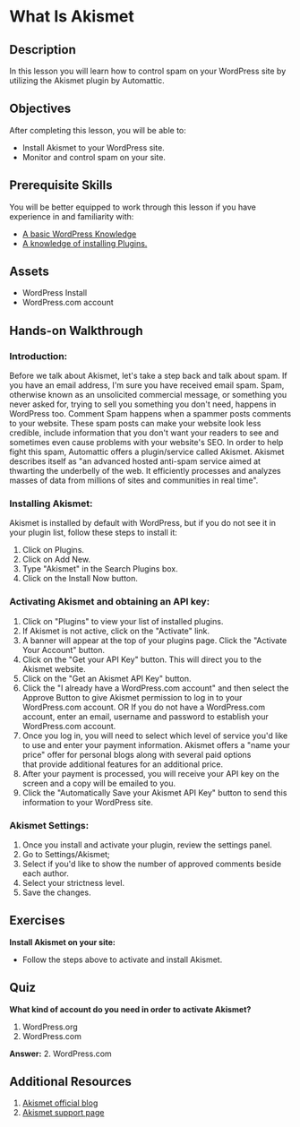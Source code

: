 # What Is Akismet

## Description

In this lesson you will learn how to control spam on your WordPress site by utilizing the Akismet plugin by Automattic.

## Objectives

After completing this lesson, you will be able to:

*   Install Akismet to your WordPress site.
*   Monitor and control spam on your site.

## Prerequisite Skills

You will be better equipped to work through this lesson if you have experience in and familiarity with:

*   [A basic WordPress Knowledge](https://make.wordpress.org/training/handbook/user-lessons/basic-wordpress-concepts/)
*   [A knowledge of installing Plugins.](https://make.wordpress.org/training/handbook/user-lessons/choosing-and-installing-plugins/)

## Assets

*   WordPress Install
*   WordPress.com account

## Hands-on Walkthrough

### Introduction:

Before we talk about Akismet, let's take a step back and talk about spam. If you have an email address, I'm sure you have received email spam. Spam, otherwise known as an unsolicited commercial message, or something you never asked for, trying to sell you something you don't need, happens in WordPress too. Comment Spam happens when a spammer posts comments to your website. These spam posts can make your website look less credible, include information that you don't want your readers to see and sometimes even cause problems with your website's SEO. In order to help fight this spam, Automattic offers a plugin/service called Akismet. Akismet describes itself as "an advanced hosted anti-spam service aimed at thwarting the underbelly of the web. It efficiently processes and analyzes masses of data from millions of sites and communities in real time".

### Installing Akismet:

Akismet is installed by default with WordPress, but if you do not see it in your plugin list, follow these steps to install it:

1.  Click on Plugins.
2.  Click on Add New.
3.  Type "Akismet" in the Search Plugins box.
4.  Click on the Install Now button.

### Activating Akismet and obtaining an API key:

1.  Click on "Plugins" to view your list of installed plugins.
2.  If Akismet is not active, click on the "Activate" link.
3.  A banner will appear at the top of your plugins page. Click the "Activate Your Account" button.
4.  Click on the "Get your API Key" button. This will direct you to the Akismet website.
5.  Click on the "Get an Akismet API Key" button.
6.  Click the "I already have a WordPress.com account" and then select the Approve Button to give Akismet permission to log in to your WordPress.com account. OR If you do not have a WordPress.com account, enter an email, username and password to establish your WordPress.com account.
7.  Once you log in, you will need to select which level of service you'd like to use and enter your payment information. Akismet offers a "name your price" offer for personal blogs along with several paid options that provide additional features for an additional price.
8.  After your payment is processed, you will receive your API key on the screen and a copy will be emailed to you.
9.  Click the "Automatically Save your Akismet API Key" button to send this information to your WordPress site.

### Akismet Settings:

1.  Once you install and activate your plugin, review the settings panel.
2.  Go to Settings/Akismet;
3.  Select if you'd like to show the number of approved comments beside each author.
4.  Select your strictness level.
5.  Save the changes.

## Exercises

**Install Akismet on your site:**

*   Follow the steps above to activate and install Akismet.

## Quiz

**What kind of account do you need in order to activate Akismet?**

1.  WordPress.org
2.  WordPress.com

**Answer:** 2\. WordPress.com

## Additional Resources

1.  [Akismet official blog](https://blog.akismet.com/)
2.  [Akismet support page](https://akismet.com/support/)
